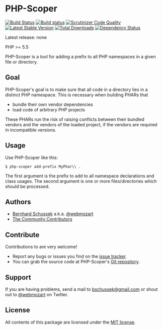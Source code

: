 PHP-Scoper
==========

[![Build Status](https://travis-ci.org/webmozart/php-scoper.svg?branch=master)](https://travis-ci.org/webmozart/php-scoper)
[![Build status](https://ci.appveyor.com/api/projects/status/n06gckamgc2lr8vl/branch/master?svg=true)](https://ci.appveyor.com/project/webmozart/cli/branch/master)
[![Scrutinizer Code Quality](https://scrutinizer-ci.com/g/webmozart/php-scoper/badges/quality-score.png?b=master)](https://scrutinizer-ci.com/g/webmozart/php-scoper/?branch=master)
[![Latest Stable Version](https://poser.pugx.org/webmozart/php-scoper/v/stable.svg)](https://packagist.org/packages/webmozart/php-scoper)
[![Total Downloads](https://poser.pugx.org/webmozart/php-scoper/downloads.svg)](https://packagist.org/packages/webmozart/php-scoper)
[![Dependency Status](https://www.versioneye.com/php/webmozart:php-scoper/1.0.0/badge.svg)](https://www.versioneye.com/php/webmozart:php-scoper/1.0.0)

Latest release: none

PHP >= 5.5

PHP-Scoper is a tool for adding a prefix to all PHP namespaces in a given file
or directory. 

Goal
----

PHP-Scoper's goal is to make sure that all code in a directory lies in a 
distinct PHP namespace. This is necessary when building PHARs that 

* bundle their own vendor dependencies
* load code of arbitrary PHP projects

These PHARs run the risk of raising conflicts between their bundled vendors and 
the vendors of the loaded project, if the vendors are required in incompatible
versions.

Usage
-----

Use PHP-Scoper like this:

```
$ php-scoper add-prefix MyPhar\\ .
```

The first argument is the prefix to add to all namespace declarations and class 
usages. The second argument is one or more files/directories which should be 
processed.

Authors
-------

* [Bernhard Schussek] a.k.a. [@webmozart]
* [The Community Contributors]

Contribute
----------

Contributions to are very welcome!

* Report any bugs or issues you find on the [issue tracker].
* You can grab the source code at PHP-Scoper's [Git repository].

Support
-------

If you are having problems, send a mail to bschussek@gmail.com or shout out to
[@webmozart] on Twitter.

License
-------

All contents of this package are licensed under the [MIT license].

[Bernhard Schussek]: http://webmozarts.com
[The Community Contributors]: https://github.com/webmozart/php-scoper/graphs/contributors
[issue tracker]: https://github.com/webmozart/php-scoper/issues
[Git repository]: https://github.com/webmozart/php-scoper
[@webmozart]: https://twitter.com/webmozart
[MIT license]: LICENSE
